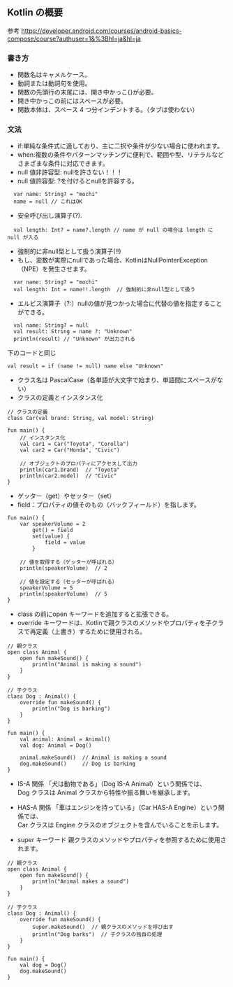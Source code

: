 ## Kotlin の概要

参考
https://developer.android.com/courses/android-basics-compose/course?authuser=1&%3Bhl=ja&hl=ja

### 書き方

- 関数名はキャメルケース。
- 動詞または動詞句を使用。
- 関数の先頭行の末尾には、開き中かっこ{}が必要。
- 開き中かっこの前にはスペースが必要。
- 関数本体は、スペース 4 つ分インデントする。（タブは使わない）

### 文法

- if:単純な条件式に適しており、主に二択や条件が少ない場合に使われます。
- when:複数の条件やパターンマッチングに便利で、範囲や型、リテラルなどさまざまな条件に対応できます。
- null 値非許容型: nullを許さない！！！
- null 値許容型: ?を付けるとnullを許容する。

```
  var name: String? = "mochi"
  name = null // これはOK
```

- 安全呼び出し演算子(?).

```
  val length: Int? = name?.length // name が null の場合は length に null が入る
```

- 強制的に非null型として扱う演算子(!!)
- もし、変数が実際にnullであった場合、KotlinはNullPointerException（NPE）を発生させます。

```
  var name: String? = "mochi"
  val length: Int = name!!.length  // 強制的に非null型として扱う
```

- エルビス演算子（?:）nullの値が見つかった場合に代替の値を指定することができる。

```
  val name: String? = null
  val result: String = name ?: "Unknown"
  println(result) // "Unknown" が出力される
```

下のコードと同じ

```
val result = if (name != null) name else "Unknown"
```

- クラス名は PascalCase（各単語が大文字で始まり、単語間にスペースがない）
- クラスの定義とインスタンス化

```
// クラスの定義
class Car(val brand: String, val model: String)

fun main() {
    // インスタンス化
    val car1 = Car("Toyota", "Corolla")
    val car2 = Car("Honda", "Civic")

    // オブジェクトのプロパティにアクセスして出力
    println(car1.brand)  // "Toyota"
    println(car2.model)  // "Civic"
}
```

- ゲッター（get）やセッター（set）
- field：プロパティの値そのもの（バックフィールド）を指します。

```
fun main() {
    var speakerVolume = 2
        get() = field
        set(value) {
            field = value
        }

    // 値を取得する（ゲッターが呼ばれる）
    println(speakerVolume)  // 2

    // 値を設定する（セッターが呼ばれる）
    speakerVolume = 5
    println(speakerVolume)  // 5
}
```

- class の前にopen キーワードを追加すると拡張できる。
- override キーワードは、Kotlinで親クラスのメソッドやプロパティを子クラスで再定義（上書き）するために使用される。

```
// 親クラス
open class Animal {
    open fun makeSound() {
        println("Animal is making a sound")
    }
}

// 子クラス
class Dog : Animal() {
    override fun makeSound() {
        println("Dog is barking")
    }
}

fun main() {
    val animal: Animal = Animal()
    val dog: Animal = Dog()

    animal.makeSound()  // Animal is making a sound
    dog.makeSound()     // Dog is barking
}
```

- IS-A 関係
  「犬は動物である」（Dog IS-A Animal）という関係では、  
  Dog クラスは Animal クラスから特性や振る舞いを継承します。
- HAS-A 関係
  「車はエンジンを持っている」（Car HAS-A Engine）という関係では、  
  Car クラスは Engine クラスのオブジェクトを含んでいることを示します。

- super キーワード
  親クラスのメソッドやプロパティを参照するために使用されます。

```
// 親クラス
open class Animal {
    open fun makeSound() {
        println("Animal makes a sound")
    }
}

// 子クラス
class Dog : Animal() {
    override fun makeSound() {
        super.makeSound()  // 親クラスのメソッドを呼び出す
        println("Dog barks")  // 子クラスの独自の処理
    }
}

fun main() {
    val dog = Dog()
    dog.makeSound()
}

```
